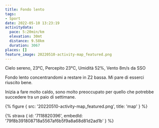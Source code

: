 ```yaml
---
title: Fondo lento
tags:
- Sport
date: 2022-05-10 13:23:19
activitydata:
  pace: 5:20min/km
  elevation: 30mt
  distance: 9.58km
  duration: 3067
places: []
feature_image: 20220510-activity-map_featured.png
---
```


Cielo sereno, 23°C, Percepito 23°C, Umidità 52%, Vento 8m/s da SSO

<!--more-->

Fondo lento concentrandomi a restare in Z2 bassa. Mi pare di esserci riuscito bene.

Inizia a fare molto caldo, sono molto preoccupato per quello che potrebbe succedere tra un paio di settimane.

{% figure { src: '20220510-activity-map_featured.png', title: 'map' } %}

{% strava { id: '7118820396', embedId: '79f8b391808718a5567af6b5f9a8a68d81d2ad1b' } %}